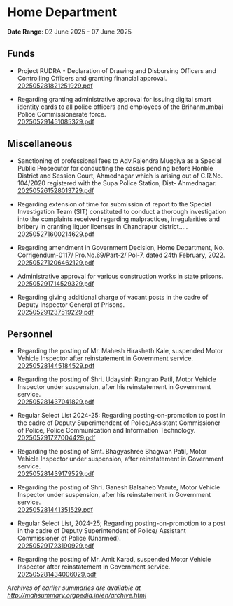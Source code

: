 # Home Department

**Date Range**: 02 June 2025 - 07 June 2025


## Funds
- Project RUDRA - Declaration of Drawing and Disbursing Officers and Controlling Officers and granting financial approval.\
  [202505281821251929.pdf](https://gr.maharashtra.gov.in/Site/Upload/Government%20Resolutions/English/202505281821251929.pdf)

- Regarding granting administrative approval for issuing digital smart identity cards to all police officers and employees of the Brihanmumbai Police Commissionerate force.\
  [202505291451085329.pdf](https://gr.maharashtra.gov.in/Site/Upload/Government%20Resolutions/English/202505291451085329.pdf)

## Miscellaneous
- Sanctioning of professional fees to Adv.Rajendra Mugdiya as a Special Public Prosecutor for conducting the case/s pending before Honble District and Session Court, Ahmednagar which is arising out of C.R.No. 104/2020  registered with the Supa Police Station, Dist- Ahmednagar.\
  [202505261528013729.pdf](https://gr.maharashtra.gov.in/Site/Upload/Government%20Resolutions/English/202505261528013729.pdf)

- Regarding extension of time for submission of report to the Special Investigation Team (SIT) constituted to conduct a thorough investigation into the complaints received regarding malpractices, irregularities and bribery in granting liquor licenses in Chandrapur district.....\
  [202505271600214629.pdf](https://gr.maharashtra.gov.in/Site/Upload/Government%20Resolutions/English/202505271600214629.pdf)

- Regarding amendment in Government Decision, Home Department, No. Corrigendum-0117/ Pro.No.69/Part-2/ Pol-7, dated 24th February, 2022.\
  [202505271206462129.pdf](https://gr.maharashtra.gov.in/Site/Upload/Government%20Resolutions/English/202505271206462129.pdf)

- Administrative approval for various construction works in state prisons.\
  [202505291714529329.pdf](https://gr.maharashtra.gov.in/Site/Upload/Government%20Resolutions/English/202505291714529329.pdf)

- Regarding giving additional charge of vacant posts in the cadre of Deputy Inspector General of Prisons.\
  [202505291237519229.pdf](https://gr.maharashtra.gov.in/Site/Upload/Government%20Resolutions/English/202505291237519229.pdf)

## Personnel
- Regarding the posting of Mr. Mahesh Hirasheth Kale, suspended Motor Vehicle Inspector after reinstatement in Government service.\
  [202505281445184529.pdf](https://gr.maharashtra.gov.in/Site/Upload/Government%20Resolutions/English/202505281445184529.pdf)

- Regarding the posting of Shri. Udaysinh Rangrao Patil, Motor Vehicle Inspector under suspension, after his reinstatement in Government service.\
  [202505281437041829.pdf](https://gr.maharashtra.gov.in/Site/Upload/Government%20Resolutions/English/202505281437041829...pdf)

- Regular Select List 2024-25: Regarding posting-on-promotion to post in the cadre of Deputy Superintendent of Police/Assistant Commissioner of Police, Police Communication and Information Technology.\
  [202505291727004429.pdf](https://gr.maharashtra.gov.in/Site/Upload/Government%20Resolutions/English/202505291727004429.pdf)

- Regarding the posting of Smt. Bhagyashree Bhagwan Patil, Motor Vehicle Inspector under suspension, after reinstatement in Government service.\
  [202505281439179529.pdf](https://gr.maharashtra.gov.in/Site/Upload/Government%20Resolutions/English/202505281439179529...pdf)

- Regarding the posting of Shri. Ganesh Balsaheb Varute, Motor Vehicle Inspector under suspension, after his reinstatement in Government service.\
  [202505281441351529.pdf](https://gr.maharashtra.gov.in/Site/Upload/Government%20Resolutions/English/202505281441351529....pdf)

- Regular Select List, 2024-25; Regarding posting-on-promotion to a post in the cadre of Deputy Superintendent of Police/ Assistant Commissioner of Police (Unarmed).\
  [202505291723190929.pdf](https://gr.maharashtra.gov.in/Site/Upload/Government%20Resolutions/English/202505291723190929.pdf)

- Regarding the posting of Mr. Amit Karad, suspended Motor Vehicle Inspector after reinstatement in Government service.\
  [202505281434006029.pdf](https://gr.maharashtra.gov.in/Site/Upload/Government%20Resolutions/English/202505281434006029...pdf)


*Archives of earlier summaries are available at http://mahsummary.orgpedia.in/en/archive.html*